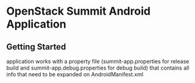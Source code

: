 # OpenStack Summit Android Application

## Getting Started

application works with a property file (summit-app.properties for release build and summit-app.debug.properties for debug build) that contains all info that need to be
expanded on AndroidManifest.xml